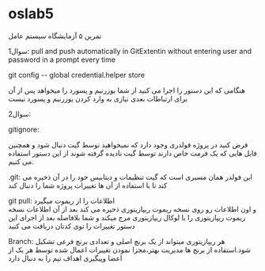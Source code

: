 # oslab5
تمرین ۵ آزمایشگاه سیستم عامل

1سوال:
pull and push automatically in GitExtentin
without entering user and password in a prompt every time

git config -- global credential.helper store

هنگامی که این دستور را اجرا می کنید از شما یوزرنیم و پسورد را میخواهد 
پس از آن برای ارتباطات بعدی نیازی به وارد کردن یوزرنیم و پسورد نیست 

سوال2:

gitignore:

فرض کنید در پروژه فولدری وجود دارد که نمیخواهید توسط 
گیت دنبال شود و همچنین فایل هایی که یک فرمت خاص دارند توسط گیت 
نادیده گرفته شوند از این دستور استفاده می کنیم.

.git:
این فولدر همان مسیری است که گیت تنظیمات و دیتابیس خود را در 
آن ذخیره می کند تا با استفاده از آن ها تغییرات پروژه شما را دنبال کند

 git pull: 
                              اطلاعات را از ریموت میگیرد  
و اون اطلاعات رو روی نسخه ریموت ریپازیتوری ذخیره می کند بعد از آن 
اطلاعات نسخه ریموت ریپازیتوری را با لوکال ریپازیتوری مرج میکند و شما 
بلافاصله بعد از اجرای این دستور تغییرات را توی کدتان دریافت می کنید

Branch:
هر ریپازیتوری میتواند از یک برنچ اصلی و تعدادی برنچ فرعی 
تشکیل شود.استفاده از برنچ ها مدیریت بهتر،مجزا نمودن تغییرات اعمال شده 
توسط هر یک از اعضا وپیگیری اهداف تیم را به دنبال دارد

